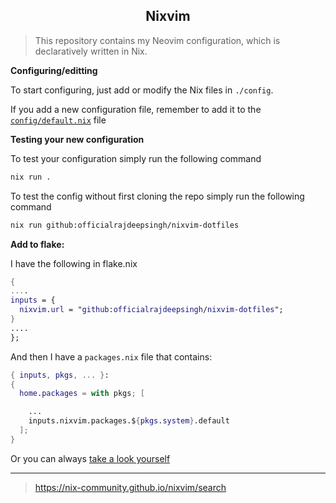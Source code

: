 <h2 align="center">Nixvim</h2>

> This repository contains my Neovim configuration, which is declaratively written in Nix.

**Configuring/editting**

To start configuring, just add or modify the Nix files in `./config`.

If you add a new configuration file, remember to add it to the [`config/default.nix`](./config/default.nix) file

**Testing your new configuration**

To test your configuration simply run the following command

```sh
nix run .
```

To test the config without first cloning the repo simply run the following command

```sh
nix run github:officialrajdeepsingh/nixvim-dotfiles
```

**Add to flake:**

I have the following in flake.nix

```nix
{
....
inputs = {
  nixvim.url = "github:officialrajdeepsingh/nixvim-dotfiles";
}
....
};
```

And then I have a `packages.nix` file that contains:

```nix
{ inputs, pkgs, ... }:
{
  home.packages = with pkgs; [

    ...
    inputs.nixvim.packages.${pkgs.system}.default
  ];
}
```

Or you can always [take a look yourself](https://github.com/officialrajdeepsingh/nixvim-dotfiles)

---

> <https://nix-community.github.io/nixvim/search>
